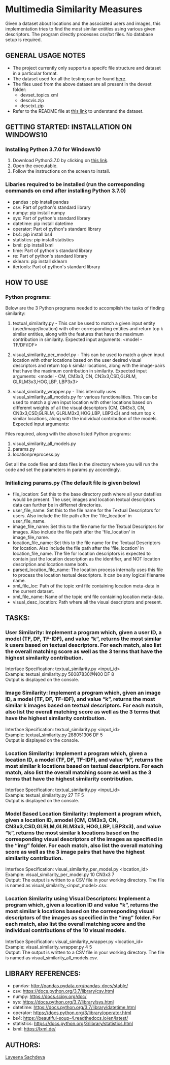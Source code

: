 # Multimedia Similarity Measures

Given a dataset about locations and the associated users and images, this implementation tries to find the most similar entities using various given descriptors.
The program directly processes csv/txt files. No database setup is required.

## GENERAL USAGE NOTES

- The project currently only supports a specifc file structure and dataset in a particular format.
- The dataset used for all the testing can be found [here](http://skuld.cs.umass.edu/traces/mmsys/2015/paper-5/ ).
- The files used from the above dataset are all present in the devset folder:
   - devset_topics.xml
   - descvis.zip
   - desctxt.zip
- Refer to the README file at [this link](http://skuld.cs.umass.edu/traces/mmsys/2015/paper-5/Div150Cred_readme.txt) to understand the dataset.

## GETTING STARTED: INSTALLATION ON WINDOWS10

### Installing Python 3.7.0 for Windows10
1. Download Python3.7.0 by clicking on [this link](https://www.python.org/ftp/python/3.7.0/python-3.7.0-webinstall.exe).
2. Open the executable.
3. Follow the instructions on the screen to install.

### Libaries required to  be installed (run the corresponding commands on cmd after installing Python 3.7.0)

- pandas : pip install pandas  
- csv: Part of python's standard library  
- numpy: pip install numpy  
- sys: Part of python's standard library  
- datetime: pip install datetime  
- operator: Part of python's standard library  
- bs4: pip install bs4  
- statistics: pip install statistics  
- lxml: pip install lxml  
- time: Part of python's standard library  
- re: Part of python's standard library  
- sklearn: pip install sklearn  
- itertools: Part of python's standard library  


## HOW TO USE

### Python programs:
Below are the 3 Python programs needed to accomplish the tasks of finding similarity:
1. textual_similarity.py - This can be used to match a given input entity (user/image/location) with other corresponding entities and return top k similar entities, along with the features that have the maximum contribution in similarity.
Expected input arguments: <entity id> <model - TF/DF/IDF> <k>

2. visual_similarity_per_model.py - This can be used to match a given input location with other locations based on the user desired visual descriptors and return top k similar locations, along with the image-pairs that have the maximum contribution in similarity.
Expected input arguments: <location id> <model - CM, CM3x3, CN, CN3x3,CSD,GLRLM, GLRLM3x3,HOG,LBP, LBP3x3> <k>

3. visual_similarity_wrapper.py - This internally uses visual_similarity_all_models.py for various functionalities. This can be used to match a given input location with other locations based on differemt weights of all the visual descriptors (CM, CM3x3, CN, CN3x3,CSD,GLRLM, GLRLM3x3,HOG,LBP, LBP3x3) and return top k similar locations, along with the individual contribution of the models.
Expected input arguments: <location id> <k>


Files required, along with the above listed Python programs:
1. visual_similarity_all_models.py
2. params.py
3. locationpreprocess.py


Get all the code files and data files in the directory where you will run the code and set the parameters in params.py accordingly. 

### Initializing params.py (The default file is given below)  

- file_location: Set this to the base directory path where all your datafiles would be present. The user, images and location textual descriptors data can further be in differnet directories.  
- user_file_name: Set this to the file name for the Textual Descriptors for users. Also include the file path after the 'file_location' in user_file_name.  
- image_file_name: Set this to the file name for the Textual Descriptors for images. Also include the file path after the 'file_location' in image_file_name.  
- location_file_name: Set this to the file name for the Textual Descriptors for location. Also include the file path after the 'file_location' in location_file_name. The file for location descriptors is expected to contain just the location description as the identifier, and NOT location description and location name both.  
- parsed_location_file_name: The location process internally uses this file to process the location textual descriptors. It can be any logical filename name.  
- xml_file_loc: Path of the topic xml file containing location meta-data in the current dataset.  
- xml_file_name: Name of the topic xml file containing location meta-data.  
- visual_desc_location: Path where all the visual descriptors and present. 

## TASKS:  

### User Similarity: Implement a program which, given a user ID, a model (TF, DF, TF-IDF), and value “k”, returns the most similar k users based on textual descriptors. For each match, also list the overall matching score as well as the 3 terms that have the highest similarity contribution.  

Interface Specification: textual_similarity.py <input_id> <model> <k>  
Example: textual_similarity.py 56087830@N00 DF 8  
Output is displayed on the console.

### Image Similarity: Implement a program which, given an image ID, a model (TF, DF, TF-IDF), and value “k”, returns the most similar k images based on textual descriptors. For each match, also list the overall matching score as well as the 3 terms that have the highest similarity contribution.  

Interface Specification: textual_similarity.py <input_id> <model> <k>  
Example: textual_similarity.py 288051306 DF 5  
Output is displayed on the console.

### Location Similarity: Implement a program which, given a location ID, a model (TF, DF, TF-IDF), and value “k”, returns the most similar k locations based on textual descriptors. For each match, also list the overall matching score as well as the 3 terms that have the highest similarity contribution.  

Interface Specification: textual_similarity.py <input_id> <model> <k>  
Example: textual_similarity.py 27 TF 5  
Output is displayed on the console.

### Model Based Location Similarity: Implement a program which, given a location ID, amodel (CM, CM3x3, CN, CN3x3,CSD,GLRLM,GLRLM3x3, HOG,LBP, LBP3x3), and value “k”, returns the most similar k locations based on the corresponding visual descriptors of the images as specified in the “img” folder. For each match, also list the overall matching score as well as the 3 image pairs that have the highest similarity contribution.  

Interface Specification:  visual_similarity_per_model.py <location_id> <model> <k>  
Example: visual_similarity_per_model.py 10 CN3x3 7  
Output: The output is written to a CSV file in your working directory. The file is named as visual_similarity_<input_model>.csv.

### Location Similarity using Visual Descriptors: Implement a program which, given a location ID and value “k”, returns the most similar k locations based on the corresponding visual descriptors of the images as specified in the “img” folder. For each match, also list the overall matching score and the individual contributions of the 10 visual models.  

Interface Specification:  visual_similarity_wrapper.py <location_id> <k>  
Example: visual_similarity_wrapper.py 4 5  
Output: The output is written to a CSV file in your working directory. The file is named as visual_similarity_all_models.csv.



<!-- ## TESTS:

### Given a userid (39052445@N00), model (TF) and k(2):
Open CMD   
Run Program: python <directory>/user_input_opt_v1.py 39052445@N00 TF 2

Output  
Similarity |     ID      | Similar Terms  
0.866  | 9688281@N07 | "bok","tower","garden"  
0.789  | 93858545@N00| "garden","tower","bok"   -->
            
## LIBRARY REFERENCES:         

- pandas: http://pandas.pydata.org/pandas-docs/stable/
- csv: https://docs.python.org/3.7/library/csv.html
- numpy: https://docs.scipy.org/doc/
- sys: https://docs.python.org/3.7/library/sys.html
- datetime: https://docs.python.org/3.7/library/datetime.html
- operator: https://docs.python.org/3/library/operator.html
- bs4: https://beautiful-soup-4.readthedocs.io/en/latest/
- statistics: https://docs.python.org/3/library/statistics.html
- lxml: https://lxml.de/

## AUTHORS:
[Laveena Sachdeva](https://github.com/laveena-sachdeva)
